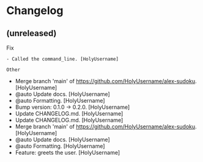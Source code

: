 Changelog
=========


(unreleased)
------------

Fix
~~~
- Called the command_line. [HolyUsername]

Other
~~~~~
- Merge branch 'main' of https://github.com/HolyUsername/alex-sudoku.
  [HolyUsername]
- @auto Update docs. [HolyUsername]
- @auto Formatting. [HolyUsername]
- Bump version: 0.1.0 -> 0.2.0. [HolyUsername]
- Update CHANGELOG.md. [HolyUsername]
- Update CHANGELOG.md. [HolyUsername]
- Merge branch 'main' of https://github.com/HolyUsername/alex-sudoku.
  [HolyUsername]
- @auto Update docs. [HolyUsername]
- @auto Formatting. [HolyUsername]
- Feature: greets the user. [HolyUsername]


